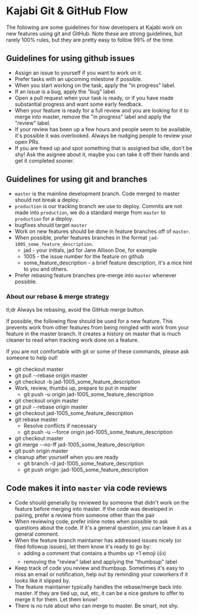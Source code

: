 # Kajabi Git & GitHub Flow

The following are some guidelines for how developers at Kajabi work on new
features using git and GitHub. Note these are strong guidelines, but rarely
100% rules, but they are pretty easy to follow 99% of the time.

## Guidelines for using github issues

* Assign an issue to yourself if you want to work on it.
* Prefer tasks with an upcoming milestone if possible.
* When you start working on the task, apply the "in progress" label.
* If an issue is a bug, apply the "bug" label.
* Open a pull request when your task is ready, or if you have made substantial
  progress and want some early feedback.
* When your feature is ready for a full review and you are looking for it to merge
  into master, remove the "in progress" label and apply the "review" label.
* If your review has been up a few hours and people seem to be available, it's possible it
  was overlooked.  Always be nudging people to review your open PRs.
* If you are freed up and spot something that is assigned but idle, don't be shy! Ask the
  asignee about it, maybe you can take it off their hands and get it completed sooner.

## Guidelines for using git and branches

* `master` is the mainline development branch.  Code merged to master should not break a deploy.
* `production` is our tracking branch we use to deploy.  Commits are not made into `production`, we
  do a standard merge from `master` to `production` for a deploy.
* bugfixes should target `master`
* Work on new features should be done in feature branches off of `master`.
* When possible, prefer features branches in the format `jad-1005_some_feature_description`.
  * jad - your initials, jad for Jane Allison Doe, for example
  * 1005 - the issue number for the feature on github
  * some_feature_description - a brief feature description, it's a nice hint to you and others.
* Prefer rebasing feature branches pre-merge into `master` whenever possible.

### About our rebase & merge strategy

tl;dr Always be rebasing, avoid the GitHub merge button.

If possible, the following flow should be used for a new feature.  This prevents work from other features
from being mingled with work from your feature in the master branch.  It creates a history on master that
is much cleaner to read when tracking work done on a feature.

If you are not comfortable with git or some of these commands, please ask someone to help out!

* git checkout master
* git pull --rebase origin master
* git checkout -b jad-1005_some_feature_description
* Work, review, thumbs up, prepare to put in master
  * git push -u origin jad-1005_some_feature_description
* git checkout origin master
* git pull --rebase origin master
* git checkout jad-1005_some_feature_description
* git rebase master
  * Resolve conflicts if necessary
  * git push -u --force origin  jad-1005_some_feature_description
* git checkout master
* git merge --no-ff jad-1005_some_feature_description
* git push origin master
* cleanup after yourself when you are ready
  * git branch -d jad-1005_some_feature_description
  * git push origin :jad-1005_some_feature_description

## Code makes it into `master` via code reviews

* Code should generally by reviewed by someone that didn't work on the feature before merging into master.
  If the code was developed in pairing, prefer a review from someone other than the pair
* When reviewing code, prefer inline notes when possible to ask questions about the code.  If it's a general
  question, you can leave it as a general comment.
* When the feature branch maintainer has addressed issues nicely (or filed followup issues), let them know it's
  ready to go by:
  * adding a comment that contains a thumbs up +1 emoji (:+1:)
  * removing the "review" label and applying the "thumbsup" label
* Keep track of code you review and thumbsup.  Sometimes it's easy to miss an email or notification, help out
  by reminding your coworkers if it looks like it slipped by.
* The feature maintainer typically handles the rebase/merge back into master.  If they are tied up, out, etc,
  it can be a nice gesture to offer to merge it for them.  Let them know!
* There is no rule about who can merge to master.  Be smart, not shy.
